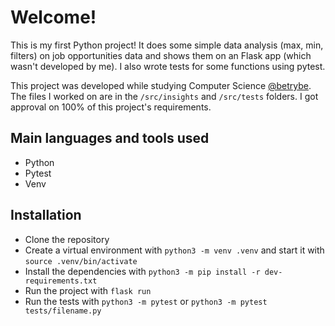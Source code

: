# Welcome!

This is my first Python project! It does some simple data analysis (max, min, filters) on job opportunities data and shows them on an Flask app (which wasn't developed by me). I also wrote tests for some functions using pytest.

This project was developed while studying Computer Science [@betrybe](https://github.com/betrybe). The files I worked on are in the ```/src/insights``` and ```/src/tests``` folders. I got approval on 100% of this project's requirements.

## Main languages and tools used

- Python
- Pytest
- Venv

## Installation

- Clone the repository
- Create a virtual environment with `python3 -m venv .venv` and start it with `source .venv/bin/activate`
- Install the dependencies with `python3 -m pip install -r dev-requirements.txt`
- Run the project with `flask run`
- Run the tests with `python3 -m pytest` or `python3 -m pytest tests/filename.py`
